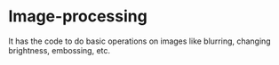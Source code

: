 # Image-processing
It has the code to do basic operations on images like blurring, changing brightness, embossing, etc.
